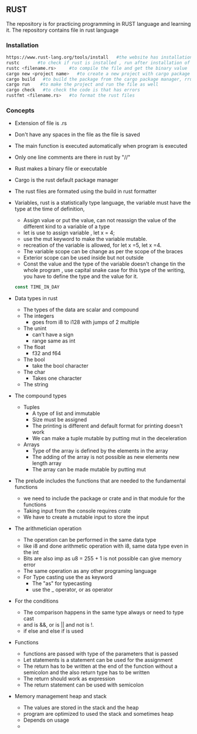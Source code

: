 ## RUST

The repository is for practicing programming in RUST language and learning it. The repository contains file in rust language

### Installation 

```bash
https://www.rust-lang.org/tools/install   #the website has installation commands , just using commanmd line tools
rustc       #to check if rust is installed , run after installation of the rust command
rustc <filename.rs>     #to compile the file and get the binary value
cargo new <project name>   #to create a new project with cargo package manager
cargo build   #to build the package from the cargo package manager, rrun the command in the project folder
cargo run    #to make the project and run the file as well
cargo check   #to check the code is that has errors 
rustfmt <filename.rs>   #to format the rust files
```

### Concepts

- Extension of file is .rs 

- Don't have any spaces in the file as the file is saved 

- The main function is executed automatically when program is executed

- Only one line comments are there in rust by "//"

- Rust makes a binary file or executable 

- Cargo is the rust default package manager 

- The rust files are formated using the build in rust formatter

- Variables, rust is a statistically type language, the variable must have the type at the time of definition, 

  - Assign value or put the value, can not reassign the value of the different kind to a variable of a type
  - let is use to assign variable , let x = 4; 
  - use the mut keyword to make the variable mutable.
  - recreation of the variable is allowed, for let x =5, let x =4.
  - The variable scope can be change as per the scope of the braces 
  - Exterior scope can be used inside but not outside 
  - Const the value and the type of the variable doesn't change tin the whole program , use capital snake case for this type of the writing, you have to define the type and the value for it.

  ```rust
  const TIME_IN_DAY
  ```

- Data types in rust 

  - The types of the data are scalar and compound 
  - The integers 
    - goes from i8 to i128 with jumps of 2 multiple
  - The unint
    - can't have a sign
    - range same as int
  - The float 
    - f32 and f64
  - The bool
    - take the bool character 
  - The char
    - Takes one character 
  - The string 

- The compound types

  - Tuples 
    - A type of list and immutable 
    - Size must be assigned 
    - The printing is different and default format for printing doesn't work
    - We can make  a tuple mutable by putting mut in the deceleration
  - Arrays
    - Type of the array is defined by the elements in the array 
    - The adding of the array is not possible as new elements new length array 
    - The array can be made mutable by putting mut 

- The prelude includes the functions that are needed to the fundamental functions 

  - we need to include the package or crate and in that module for the functions
  -  Taking input from the console requires crate
  -  We have to create a mutable input to store the input 

- The arithmetician operation 

  - The operation can be performed in the same data type 
  - like i8 and done arithmetic operation with i8, same data type even in the int
  - Bits are also imp as u8 = 255 +  1 is not possible can give memory error
  - The same operation as any other programing language 
  - For Type casting use the as keyword
    - The "as" for typecasting
    - use the _ operator, or as operator

- For the conditions 

  - The comparison happens in the same type always or need to type cast 
  - and is &&, or is || and not is !.
  - if else and else if is used 

- Functions 

  - functions are passed with type of the parameters that is passed 
  - Let statements is a statement can be used for the assignment
  - The return has to be written at the end of the function without a semicolon and the also return type has to be written
  - The return should work as expression 
  - The return statement can be used with semicolon 

- Memory management heap and stack  

  - The values are stored in the stack and the heap 
  - program are optimized to used the stack and sometimes heap 
  - Depends on usage
  - 